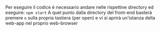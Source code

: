 Per eseguire il codice è necessario andare nelle rispettive directory ed eseguire:
`npm start`
A quel punto dalla directory del front-end basterà premere `o` sulla propria tastiera (per open) e vi si aprirà un'istanza della web-app nel proprio web-browser
